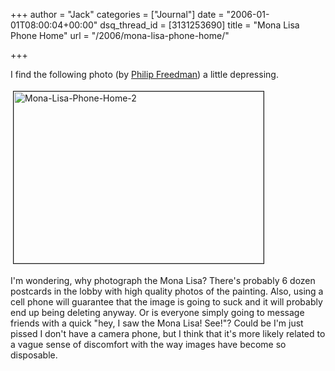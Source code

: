 +++
author = "Jack"
categories = ["Journal"]
date = "2006-01-01T08:00:04+00:00"
dsq_thread_id = [3131253690]
title = "Mona Lisa Phone Home"
url = "/2006/mona-lisa-phone-home/"

+++

I find the following photo (by [Philip Freedman](<http://www.photo.net/shared/community-member?user_id=844952>)) a little depressing. 


<img src="/files/mona-lisa-phone-home-2.jpg" height="275" width="400" border="1" hspace="4" vspace="4" alt="Mona-Lisa-Phone-Home-2" /> 

I'm wondering, why photograph the Mona Lisa? There's probably 6 dozen postcards in the lobby with high quality photos of the painting. Also, using a cell phone will guarantee that the image is going to suck and it will probably end up being deleting anyway. Or is everyone simply going to message friends with a quick "hey, I saw the Mona Lisa! See!"? Could be I'm just pissed I don't have a camera phone, but I think that it's more likely related to a vague sense of discomfort with the way images have become so disposable.